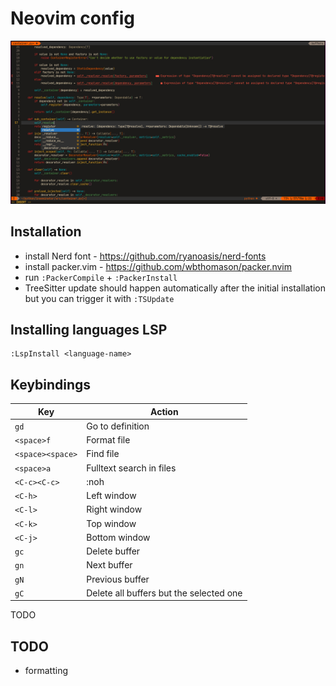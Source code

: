 # Neovim config

![screenshot](assets/screenshot.png)

## Installation

 - install Nerd font - https://github.com/ryanoasis/nerd-fonts
 - install packer.vim - https://github.com/wbthomason/packer.nvim
 - run `:PackerCompile` + `:PackerInstall`
 - TreeSitter update should happen automatically after the initial installation but you can trigger it with `:TSUpdate`

## Installing languages LSP

```
:LspInstall <language-name>
```

## Keybindings

| Key               | Action                                  |
|-------------------|-----------------------------------------|
| `gd`              | Go to definition                        |
| `<space>f`        | Format file                             |
| `<space><space>`  | Find file                               |
| `<space>a`        | Fulltext search in files                |
| `<C-c><C-c>`      | :noh                                    |
| `<C-h>`           | Left window                             |
| `<C-l>`           | Right window                            |
| `<C-k>`           | Top window                              |
| `<C-j>`           | Bottom window                           |
| `gc`              | Delete buffer                           |
| `gn`              | Next buffer                             |
| `gN`              | Previous buffer                         |
| `gC`              | Delete all buffers but the selected one |

TODO

## TODO

 - formatting
